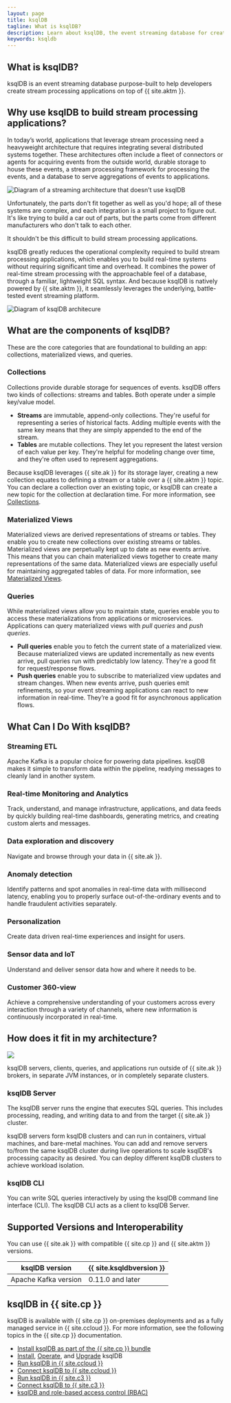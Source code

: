 ```yaml
---
layout: page
title: ksqlDB
tagline: What is ksqlDB?
description: Learn about ksqlDB, the event streaming database for creating stream processing applications with Apache Kafka®.
keywords: ksqldb
---
```


## What is ksqlDB?

ksqlDB is an event streaming database purpose-built to help developers create
stream processing applications on top of {{ site.aktm }}.


## Why use ksqlDB to build stream processing applications?

In today’s world, applications that leverage stream processing need a
heavyweight architecture that requires integrating several distributed
systems together. These architectures often include a fleet of connectors
or agents for acquiring events from the outside world, durable storage to house
these events, a stream processing framework for processing the events, and a
database to serve aggregations of events to applications.

![Diagram of a streaming architecture that doesn't use ksqlDB](img/streaming-architecture-without-ksqldb-desat.png)

Unfortunately, the parts don't fit together as well as you'd hope; all of these
systems are complex, and each integration is a small project to figure out.
It's like trying to build a car out of parts, but the parts come from different
manufacturers who don't talk to each other.

It shouldn't be this difficult to build stream processing applications.

ksqlDB greatly reduces the operational complexity required to build stream
processing applications, which enables you to build real-time systems without
requiring significant time and overhead. It combines the power of real-time
stream processing with the approachable feel of a database, through
a familiar, lightweight SQL syntax. And because ksqlDB is natively powered by
{{ site.aktm }}, it seamlessly leverages the underlying, battle-tested event
streaming platform.

![Diagram of ksqlDB architecure](img/ksqldb-architecture.png)

## What are the components of ksqlDB?

These are the core categories that are foundational to building an app:
collections, materialized views, and queries.

### Collections

Collections provide durable storage for sequences of events. ksqlDB offers
two kinds of collections: streams and tables. Both operate under a simple
key/value model. 

- **Streams** are immutable, append-only collections. They're useful for
  representing a series of historical facts. Adding multiple events with the
  same key means that they are simply appended to the end of the stream.
- **Tables** are mutable collections. They let you represent the latest version
  of each value per key. They're helpful for modeling change over time, and
  they're often used to represent aggregations.

Because ksqlDB leverages {{ site.ak }} for its storage layer, creating a new
collection equates to defining a stream or a table over a {{ site.aktm }}
topic. You can declare a collection over an existing topic, or ksqlDB can
create a new topic for the collection at declaration time. For more information,
see [Collections](concepts/collections/index.md).

### Materialized Views

Materialized views are derived representations of streams or tables. They
enable you to create new collections over existing streams or tables.
Materialized views are perpetually kept up to date as new events arrive. This
means that you can chain materialized views together to create many
representations of the same data. Materialized views are especially useful for
maintaining aggregated tables of data. For more information,
see [Materialized Views](concepts/materialized-views.md).

### Queries

While materialized views allow you to maintain state, queries enable you to
access these materializations from applications or microservices. Applications
can query materialized views with *pull queries* and *push queries*.

- **Pull queries** enable you to fetch the current state of a materialized view.
  Because materialized views are updated incrementally as new events arrive,
  pull queries run with predictably low latency. They're a good fit for
  request/response flows.
- **Push queries** enable you to subscribe to materialized view updates and
  stream changes. When new events arrive, push queries emit refinements, so
  your event streaming applications can react to new information in real-time.
  They’re a good fit for asynchronous application flows.

## What Can I Do With ksqlDB?

### Streaming ETL
    
Apache Kafka is a popular choice for powering data pipelines. ksqlDB
makes it simple to transform data within the pipeline, readying
messages to cleanly land in another system.

### Real-time Monitoring and Analytics

Track, understand, and manage infrastructure, applications, and data
feeds by quickly building real-time dashboards, generating metrics,
and creating custom alerts and messages.

### Data exploration and discovery

Navigate and browse through your data in {{ site.ak }}.

### Anomaly detection

Identify patterns and spot anomalies in real-time data with
millisecond latency, enabling you to properly surface out-of-the-ordinary
events and to handle fraudulent activities separately.

### Personalization

Create data driven real-time experiences and insight for users.

### Sensor data and IoT

Understand and deliver sensor data how and where it needs to be.

### Customer 360-view

Achieve a comprehensive understanding of your customers across every
interaction through a variety of channels, where new information is
continuously incorporated in real-time.

## How does it fit in my architecture?

![](img/ksqldb-architecture-and-components.png)

ksqlDB servers, clients, queries, and applications run outside of {{ site.ak }}
brokers, in separate JVM instances, or in completely separate clusters.

### ksqlDB Server

The ksqlDB server runs the engine that executes SQL queries. This
includes processing, reading, and writing data to and from the
target {{ site.ak }} cluster.

ksqlDB servers form ksqlDB clusters and can run in containers, virtual
machines, and bare-metal machines. You can add and remove servers
to/from the same ksqlDB cluster during live operations to scale ksqlDB's
processing capacity as desired. You can deploy different ksqlDB clusters
to achieve workload isolation.

### ksqlDB CLI

You can write SQL queries interactively by using the ksqlDB command
line interface (CLI). The ksqlDB CLI acts as a client to ksqlDB
Server.

## Supported Versions and Interoperability

You can use {{ site.ak }} with compatible {{ site.cp }} and {{ site.aktm }}
versions.

|    ksqlDB version     | {{ site.ksqldbversion }} |
| --------------------- | ------------------------ |
| Apache Kafka version  | 0.11.0 and later         |

## ksqlDB in {{ site.cp }}

ksqlDB is available with {{ site.cp }} on-premises deployments and as a
fully managed service in {{ site.ccloud }}. For more information, see the
following topics in the {{ site.cp }} documentation.

- [Install ksqlDB as part of the {{ site.cp }} bundle](https://docs.confluent.io/current/ksqldb/installing.html)
- [Install](https://docs.confluent.io/current/ksqldb/installing.html), [Operate](https://docs.confluent.io/current/ksqldb/operations.html), and [Upgrade](https://docs.confluent.io/current/ksqldb/upgrading.html) ksqlDB
- [Run ksqlDB in {{ site.ccloud }}](https://docs.confluent.io/current/cloud/quickstart/ksql.html)
- [Connect ksqlDB to {{ site.ccloud }}](https://docs.confluent.io/current/cloud/cp-component/ksql-cloud-config.html)
- [Run ksqlDB in {{ site.c3 }}](https://docs.confluent.io/current/control-center/ksql.html)
- [Connect ksqlDB to  {{ site.c3 }}](https://docs.confluent.io/current/ksqldb/integrate-ksql-with-confluent-control-center.html)
- [ksqlDB and role-based access control (RBAC)](https://docs.confluent.io/current/security/rbac/ksql-rbac.html)

